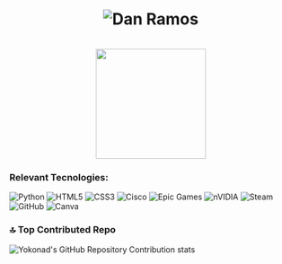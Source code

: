 <h1 align="center">
  <img src="https://es.bloggif.com/tmp/a1745e329b262df2cb5f2b4b507dc17c/text.gif?1745525727" alt="Dan Ramos" />
</h1>

<br clear="both">

<div align="center">
  <img height="196" src="https://i.postimg.cc/85TCLCp0/super-mario-nintendo-sw-itch-1.gif"display: block; margin: 0 auto;" />
</div>

###
###

### Relevant Tecnologies:
![Python](https://img.shields.io/badge/python-3670A0?style=for-the-badge&logo=python&logoColor=ffdd54) ![HTML5](https://img.shields.io/badge/html5-%23E34F26.svg?style=for-the-badge&logo=html5&logoColor=white) ![CSS3](https://img.shields.io/badge/css3-%231572B6.svg?style=for-the-badge&logo=css3&logoColor=white) ![Cisco](https://img.shields.io/badge/cisco-%23049fd9.svg?style=for-the-badge&logo=cisco&logoColor=black) ![Epic Games](https://img.shields.io/badge/epicgames-%23313131.svg?style=for-the-badge&logo=epicgames&logoColor=white) ![nVIDIA](https://img.shields.io/badge/nVIDIA-%2376B900.svg?style=for-the-badge&logo=nVIDIA&logoColor=white) ![Steam](https://img.shields.io/badge/steam-%23003366.svg?style=for-the-badge&logo=steam&logoColor=white) ![GitHub](https://img.shields.io/badge/github-%23121011.svg?style=for-the-badge&logo=github&logoColor=white) ![Canva](https://img.shields.io/badge/Canva-%2300C4CC.svg?style=for-the-badge&logo=Canva&logoColor=white)

### 🔝 Top Contributed Repo
![Yokonad's GitHub Repository Contribution stats](https://github-contributor-stats.vercel.app/api?username=Yokonad&limit=5&theme=onedark&combine_all_yearly_contributions=true
)

